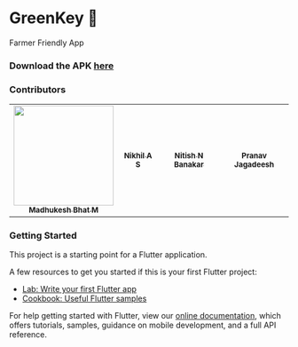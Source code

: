 # GreenKey 🌱

Farmer Friendly App

### Download the APK [here](https://github.com/nitishnb/GreenKey/raw/master/build/app/outputs/apk/debug/app-debug.apk)

### Contributors

<table>
  <tr>

<td align="center"><a href="https://github.com/madhukeshbhatm-99"><img src="https://media-exp1.licdn.com/dms/image/C5603AQFCpBAS4NfRPA/profile-displayphoto-shrink_800_800/0/1640459524186?e=1648684800&v=beta&t=UDsN5ChUzI-e7ZU-x4EO2P7rJIjCwBHJrH_f7qtP1Dk" width="180px;" alt=""/><br /><sub><b>Madhukesh Bhat M</b></sub></a><br />

  <td align="center"><a href="https://github.com/Nikhil5320"><sub><b>Nikhil A S</b></sub></a><br />

  <td align="center"><a href="https://github.com/nitishnb"><sub><b>Nitish N Banakar</b></sub></a><br />
  <td align="center"><sub><b>Pranav Jagadeesh</b></sub><br />
</tr>
</table>

### Getting Started

This project is a starting point for a Flutter application.

A few resources to get you started if this is your first Flutter project:

- [Lab: Write your first Flutter app](https://flutter.dev/docs/get-started/codelab)
- [Cookbook: Useful Flutter samples](https://flutter.dev/docs/cookbook)

For help getting started with Flutter, view our
[online documentation](https://flutter.dev/docs), which offers tutorials,
samples, guidance on mobile development, and a full API reference.
